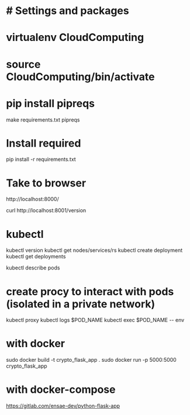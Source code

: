 
# # Settings and packages
# virtualenv CloudComputing
# source CloudComputing/bin/activate

# pip install pipreqs
make requirements.txt
pipreqs
# Install required
pip install -r requirements.txt

# Take to browser
http://localhost:8000/ 

curl http://localhost:8001/version

# kubectl
kubectl version
kubectl get nodes/services/rs
kubectl create deployment
kubectl get deployments

kubectl describe pods
# create procy to interact with pods (isolated in a private network)
kubectl proxy
kubectl logs $POD_NAME
kubectl exec $POD_NAME -- env

# with docker
sudo docker build -t crypto_flask_app .
sudo docker run -p 5000:5000 crypto_flask_app

# with docker-compose
https://gitlab.com/ensae-dev/python-flask-app